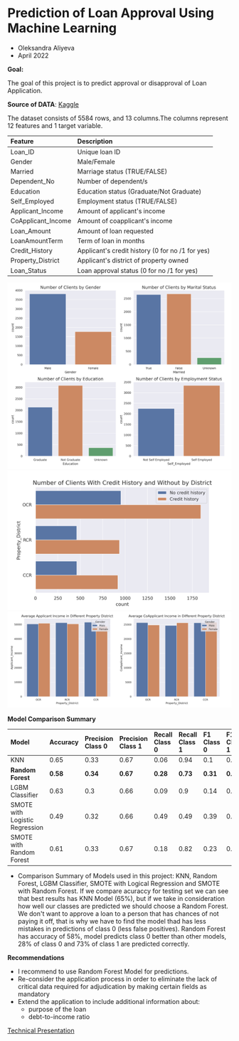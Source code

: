 # **Prediction of Loan Approval Using Machine Learning**

* Oleksandra Aliyeva
* April 2022

**Goal:**

The goal of this project is to predict approval or disapproval of Loan Application.

**Source of DATA**: [Kaggle](https://www.kaggle.com/datasets/vikramkumar001/partial-bank-loan-dataset)


The dataset consists of 5584 rows, and 13 columns.The columns represent 12 features and 1 target variable.

| Feature            | Description        
| :------------------|:-----------------------------------------------| 
| Loan_ID            |Unique loan ID                                  | 
| Gender             |Male/Female                                     |  
| Married            |Marriage status (TRUE/FALSE)                    | 
| Dependent_No       |Number of dependent/s                           | 
| Education          |Education status (Graduate/Not Graduate)        |  
| Self_Employed      |Employment status (TRUE/FALSE)                  | 
| Applicant_Income   |Amount of applicant's income                    | 
| CoApplicant_Income |Amount of coapplicant's income                  |  
| Loan_Amount        |Amount of loan requested                        | 
| LoanAmountTerm     |Term of loan in months                          | 
| Credit_History     |Applicant's credit history (0 for no /1 for yes)|  
| Property_District  |Applicant's district of property owned          | 
| Loan_Status        |Loan approval status (0 for no /1 for yes)      | 

![](Images/General%20information.png)
![](Images/Credit%20history%20by%20District.png)
![](Images/Average%20Applicant%20and%20CoApplicant%20income.png)



**Model Comparison Summary**

| Model                         | Accuracy   |Precision Class 0|Precision Class 1 |Recall  Class 0|Recall  Class 1 |F1 Class 0 |F1 Class 1    |
|:------------------------------|:-----------|:----------------|:-----------------|:--------------|:---------------|:----------|:-------------|
|KNN                            |0.65        |0.33             |0.67              |0.06           |0.94            |0.1        |0.78          | 
|**Random Forest**              |**0.58**    |**0.34**         |**0.67**          |**0.28**       |**0.73**        |**0.31**   |**0.7**       | 
|LGBM Classifier                |0.63        |0.3              |0.66              |0.09           |0.9             |0.14       |0.76          |
|SMOTE with Logistic Regression |0.49        |0.32             |0.66              |0.49           |0.49            |0.39       |0.56          | 
|SMOTE with Random Forest       |0.61        |0.33             |0.67              |0.18           |0.82            |0.23       |0.74          |

* Comparison Summary of Models used in this project: KNN, Random Forest, LGBM Classifier, SMOTE with Logical Regression and SMOTE with Random Forest. If we compare acuraccy for testing set we can see that best results has KNN Model (65%), but if we take in consideration how well our classes are predicted we should choose a Random Forest. We don't want to approve a loan to a person that has chances of not paying it off, that is why we have to find the model thad has less mistakes in predictions of class 0 (less false positives). Random Forest has accuracy of 58%, model predicts class 0 better than other models, 28% of class 0 and 73% of class 1 are predicted correctly. 

**Recommendations**

* I recommend to use Random Forest Model for predictions. 
* Re-consider the application process in order to eliminate the lack of critical data required for adjudication by making certain fields as mandatory
* Extend the application to include additional information about:
  * purpose of the loan
  * debt-to-income ratio


[Technical Presentation](https://github.com/AliyevaO/Loan/blob/main/Technical%20Presentation%20Loan%20Prediction)

